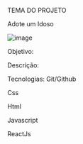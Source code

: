 TEMA DO PROJETO

Adote um Idoso

![image](https://github.com/ejscerqueira/final-/assets/61998637/0925fc86-3e03-48c8-8379-8e829986b72d)

Objetivo: 

Descrição:

Tecnologias:
Git/Github

Css

Html

Javascript

ReactJs


